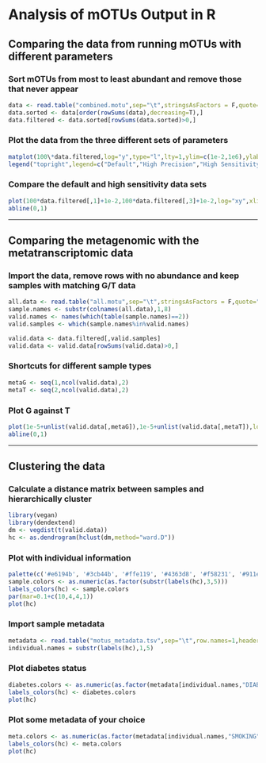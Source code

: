 # Analysis of mOTUs Output in R

## Comparing the data from running mOTUs with different parameters
### Sort mOTUs from most to least abundant and remove those that never appear
```R
data <- read.table("combined.motu",sep="\t",stringsAsFactors = F,quote="\"",row.names=1,comment="",skip=2,header=T)
data.sorted <- data[order(rowSums(data),decreasing=T),]
data.filtered <- data.sorted[rowSums(data.sorted)>0,]
```
### Plot the data from the three different sets of parameters
```R
matplot(100\*data.filtered,log="y",type="l",lty=1,ylim=c(1e-2,1e6),ylab="Relative Abundance (%)")
legend("topright",legend=c("Default","High Precision","High Sensitivity"),fill=1:3)
```
### Compare the default and high sensitivity data sets
```R
plot(100*data.filtered[,1]+1e-2,100*data.filtered[,3]+1e-2,log="xy",xlim=c(1e-2,1e6),ylim=c(1e-2,1e6),xlab="Default",ylab="High Sensitivity",pch=20,col=rgb(1,0,0,0.25))
abline(0,1)
```
___

## Comparing the metagenomic with the metatranscriptomic data

### Import the data, remove rows with no abundance and keep samples with matching G/T data
```R
all.data <- read.table("all.motu",sep="\t",stringsAsFactors = F,quote="\"",row.names=1,comment="",skip=2,header=T)
sample.names <- substr(colnames(all.data),1,8)
valid.names <- names(which(table(sample.names)==2))
valid.samples <- which(sample.names%in%valid.names)

valid.data <- data.filtered[,valid.samples]
valid.data <- valid.data[rowSums(valid.data)>0,]
```
### Shortcuts for different sample types
```R
metaG <- seq(1,ncol(valid.data),2)
metaT <- seq(2,ncol(valid.data),2)
```
### Plot G against T
```R
plot(1e-5+unlist(valid.data[,metaG]),1e-5+unlist(valid.data[,metaT]),log="xy",xlab="metaG",ylab="metaT",pch=20,col=rgb(1,0,0,0.1))
abline(0,1)
```
___

## Clustering the data

### Calculate a distance matrix between samples and hierarchically cluster
```R
library(vegan)
library(dendextend)
dm <- vegdist(t(valid.data))
hc <- as.dendrogram(hclust(dm,method="ward.D"))
```
### Plot with individual information
```R
palette(c('#e6194b', '#3cb44b', '#ffe119', '#4363d8', '#f58231', '#911eb4', '#46f0f0', '#f032e6', '#bcf60c', '#fabebe', '#008080', '#e6beff', '#9a6324', '#fffac8', '#800000', '#aaffc3', '#808000', '#ffd8b1', '#000075', '#808080', '#ffffff', '#000000'))
sample.colors <- as.numeric(as.factor(substr(labels(hc),3,5)))
labels_colors(hc) <- sample.colors
par(mar=0.1+c(10,4,4,1))
plot(hc)
```
### Import sample metadata
```R
metadata <- read.table("motus_metadata.tsv",sep="\t",row.names=1,header=T)
individual.names = substr(labels(hc),1,5)
```
### Plot diabetes status
```R
diabetes.colors <- as.numeric(as.factor(metadata[individual.names,"DIABETESTY1"]))
labels_colors(hc) <- diabetes.colors
plot(hc)
```
### Plot some metadata of your choice
```R
meta.colors <- as.numeric(as.factor(metadata[individual.names,"SMOKING"]))
labels_colors(hc) <- meta.colors
plot(hc)
```
